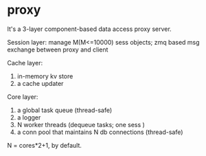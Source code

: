 # proxy

It's a 3-layer component-based data access proxy server.

Session layer: manage M(M<=10000) sess objects; zmq based msg exchange between proxy and client 

Cache layer:
1. in-memory kv store
2. a cache updater

Core layer:
1. a global task queue (thread-safe)
2. a logger 
3. N worker threads (dequeue tasks; one sess )
4. a conn pool that maintains N db connections (thread-safe)

N = cores*2+1, by default. 
